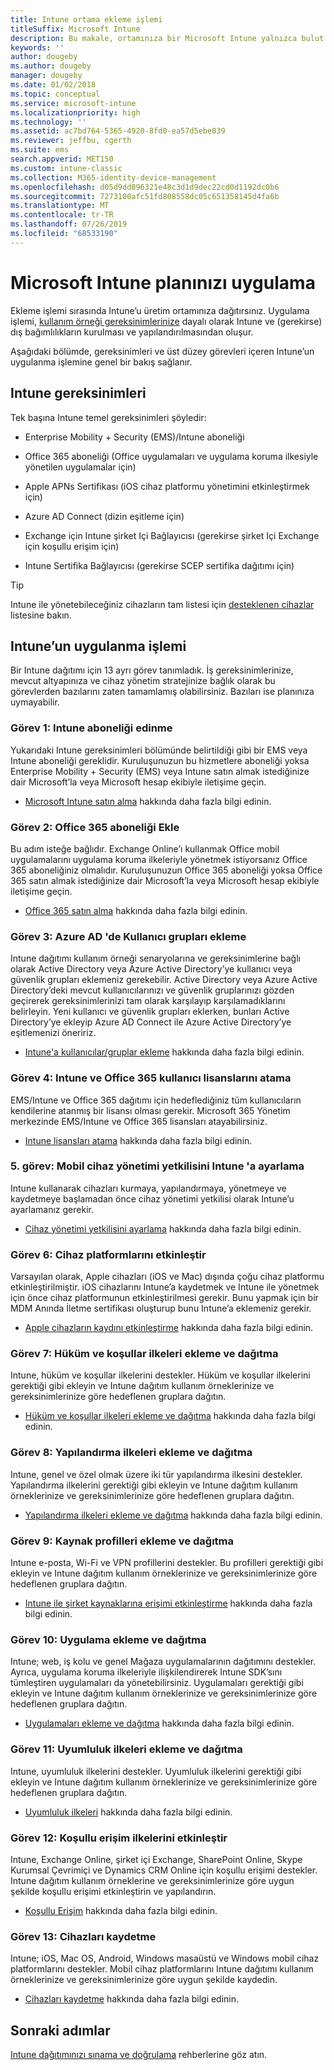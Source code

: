 ```yaml
---
title: Intune ortama ekleme işlemi
titleSuffix: Microsoft Intune
description: Bu makale, ortamınıza bir Microsoft Intune yalnızca bulut çözümünü eklerken göz önünde bulundurmanız gereken tüm ayrıntıları sağlar.
keywords: ''
author: dougeby
ms.author: dougeby
manager: dougeby
ms.date: 01/02/2018
ms.topic: conceptual
ms.service: microsoft-intune
ms.localizationpriority: high
ms.technology: ''
ms.assetid: ac7bd764-5365-4920-8fd0-ea57d5ebe039
ms.reviewer: jeffbu, cgerth
ms.suite: ems
search.appverid: MET150
ms.custom: intune-classic
ms.collection: M365-identity-device-management
ms.openlocfilehash: d05d9dd896321e48c3d1d9dec22cd0d1192dc0b6
ms.sourcegitcommit: 7273100afc51fd808558dc05c651358145d4fa6b
ms.translationtype: MT
ms.contentlocale: tr-TR
ms.lasthandoff: 07/26/2019
ms.locfileid: "68533190"
---
```

# <a name="implement-your-microsoft-intune-plan"></a>Microsoft Intune planınızı uygulama

Ekleme işlemi sırasında Intune’u üretim ortamınıza dağıtırsınız. Uygulama işlemi, [kullanım örneği gereksinimlerinize](planning-guide-requirements.md) dayalı olarak Intune ve (gerekirse) dış bağımlılıkların kurulması ve yapılandırılmasından oluşur.

Aşağıdaki bölümde, gereksinimleri ve üst düzey görevleri içeren Intune’un uygulanma işlemine genel bir bakış sağlanır.

## <a name="intune-requirements"></a>Intune gereksinimleri

Tek başına Intune temel gereksinimleri şöyledir:

- Enterprise Mobility + Security (EMS)/Intune aboneliği

- Office 365 aboneliği (Office uygulamaları ve uygulama koruma ilkesiyle yönetilen uygulamalar için)

- Apple APNs Sertifikası (iOS cihaz platformu yönetimini etkinleştirmek için)

- Azure AD Connect (dizin eşitleme için)

- Exchange için Intune şirket Içi Bağlayıcısı (gerekirse şirket Içi Exchange için koşullu erişim için)

- Intune Sertifika Bağlayıcısı (gerekirse SCEP sertifika dağıtımı için)

>[!TIP]
> Intune ile yönetebileceğiniz cihazların tam listesi için [desteklenen cihazlar](supported-devices-browsers.md) listesine bakın.

## <a name="intune-implementation-process"></a>Intune’un uygulanma işlemi

Bir Intune dağıtımı için 13 ayrı görev tanımladık. İş gereksinimlerinize, mevcut altyapınıza ve cihaz yönetim stratejinize bağlık olarak bu görevlerden bazılarını zaten tamamlamış olabilirsiniz. Bazıları ise planınıza uymayabilir.

### <a name="task-1-get-an-intune-subscription"></a>Görev 1: Intune aboneliği edinme

Yukarıdaki Intune gereksinimleri bölümünde belirtildiği gibi bir EMS veya Intune aboneliği gereklidir. Kuruluşunuzun bu hizmetlere aboneliği yoksa Enterprise Mobility + Security (EMS) veya Intune satın almak istediğinize dair Microsoft’la veya Microsoft hesap ekibiyle iletişime geçin.

- [Microsoft Intune satın alma](https://www.microsoft.com/cloud-platform/microsoft-intune-pricing) hakkında daha fazla bilgi edinin.

### <a name="task-2-add-office-365-subscription"></a>Görev 2: Office 365 aboneliği Ekle

Bu adım isteğe bağlıdır. Exchange Online’ı kullanmak Office mobil uygulamalarını uygulama koruma ilkeleriyle yönetmek istiyorsanız Office 365 aboneliğiniz olmalıdır. Kuruluşunuzun Office 365 aboneliği yoksa Office 365 satın almak istediğinize dair Microsoft’la veya Microsoft hesap ekibiyle iletişime geçin.

- [Office 365 satın alma](https://products.office.com/business/compare-office-365-for-business-plans) hakkında daha fazla bilgi edinin.

### <a name="task-3-add-users-groups-in-azure-ad"></a>Görev 3: Azure AD 'de Kullanıcı grupları ekleme

Intune dağıtımı kullanım örneği senaryolarına ve gereksinimlerine bağlı olarak Active Directory veya Azure Active Directory’ye kullanıcı veya güvenlik grupları eklemeniz gerekebilir. Active Directory veya Azure Active Directory’deki mevcut kullanıcılarınızı ve güvenlik gruplarınızı gözden geçirerek gereksinimlerinizi tam olarak karşılayıp karşılamadıklarını belirleyin. Yeni kullanıcı ve güvenlik grupları eklerken, bunları Active Directory’ye ekleyip Azure AD Connect ile Azure Active Directory’ye eşitlemenizi öneririz.


- [Intune'a kullanıcılar/gruplar ekleme](users-permissions-add.md) hakkında daha fazla bilgi edinin.
<!---why not send them to the AAD connect topic? Question out to Andre: https://docs.microsoft.com/azure/active-directory/connect/active-directory-aadconnect--->



### <a name="task-4-assign-intune-and-office-365-user-licenses"></a>Görev 4: Intune ve Office 365 kullanıcı lisanslarını atama

EMS/Intune ve Office 365 dağıtımı için hedeflediğiniz tüm kullanıcıların kendilerine atanmış bir lisansı olması gerekir. Microsoft 365 Yönetim merkezinde EMS/Intune ve Office 365 lisansları atayabilirsiniz.

- [Intune lisansları atama](licenses-assign.md) hakkında daha fazla bilgi edinin.

### <a name="task-5-set-mobile-device-management-authority-to-intune"></a>5\. görev: Mobil cihaz yönetimi yetkilisini Intune 'a ayarlama

Intune kullanarak cihazları kurmaya, yapılandırmaya, yönetmeye ve kaydetmeye başlamadan önce cihaz yönetimi yetkilisi olarak Intune’u ayarlamanız gerekir.

- [Cihaz yönetimi yetkilisini ayarlama](mdm-authority-set.md) hakkında daha fazla bilgi edinin.

### <a name="task-6-enable-device-platforms"></a>Görev 6: Cihaz platformlarını etkinleştir

Varsayılan olarak, Apple cihazları (iOS ve Mac) dışında çoğu cihaz platformu etkinleştirilmiştir. iOS cihazlarını Intune’a kaydetmek ve Intune ile yönetmek için önce cihaz platformunun etkinleştirilmesi gerekir. Bunu yapmak için bir MDM Anında İletme sertifikası oluşturup bunu Intune’a eklemeniz gerekir.

- [Apple cihazların kaydını etkinleştirme](apple-mdm-push-certificate-get.md) hakkında daha fazla bilgi edinin.

### <a name="task-7-add-and-deploy-terms-and-conditions-policies"></a>Görev 7: Hüküm ve koşullar ilkeleri ekleme ve dağıtma

Intune, hüküm ve koşullar ilkelerini destekler. Hüküm ve koşullar ilkelerini gerektiği gibi ekleyin ve Intune dağıtım kullanım örneklerinize ve gereksinimlerinize göre hedeflenen gruplara dağıtın.

- [Hüküm ve koşullar ilkeleri ekleme ve dağıtma](terms-and-conditions-create.md) hakkında daha fazla bilgi edinin.

### <a name="task-8-add-and-deploy-configuration-policies"></a>Görev 8: Yapılandırma ilkeleri ekleme ve dağıtma

Intune, genel ve özel olmak üzere iki tür yapılandırma ilkesini destekler. Yapılandırma ilkelerini gerektiği gibi ekleyin ve Intune dağıtım kullanım örneklerinize ve gereksinimlerinize göre hedeflenen gruplara dağıtın.

- [Yapılandırma ilkeleri ekleme ve dağıtma](device-profiles.md) hakkında daha fazla bilgi edinin.

### <a name="task-9-add-and-deploy-resource-profiles"></a>Görev 9: Kaynak profilleri ekleme ve dağıtma

Intune e-posta, Wi-Fi ve VPN profillerini destekler. Bu profilleri gerektiği gibi ekleyin ve Intune dağıtım kullanım örneklerinize ve gereksinimlerinize göre hedeflenen gruplara dağıtın.

- [Intune ile şirket kaynaklarına erişimi etkinleştirme](device-profiles.md) hakkında daha fazla bilgi edinin.

### <a name="task-10-add-and-deploy-apps"></a>Görev 10: Uygulama ekleme ve dağıtma

Intune; web, iş kolu ve genel Mağaza uygulamalarının dağıtımını destekler. Ayrıca, uygulama koruma ilkeleriyle ilişkilendirerek Intune SDK’sını tümleştiren uygulamaları da yönetebilirsiniz. Uygulamaları gerektiği gibi ekleyin ve Intune dağıtım kullanım örneklerinize ve gereksinimlerinize göre hedeflenen gruplara dağıtın.

- [Uygulamaları ekleme ve dağıtma](app-management.md) hakkında daha fazla bilgi edinin.

### <a name="task-11-add-and-deploy-compliance-policies"></a>Görev 11: Uyumluluk ilkeleri ekleme ve dağıtma

Intune, uyumluluk ilkelerini destekler. Uyumluluk ilkelerini gerektiği gibi ekleyin ve Intune dağıtım kullanım örneklerinize ve gereksinimlerinize göre hedeflenen gruplara dağıtın.

- [Uyumluluk ilkeleri](device-compliance.md) hakkında daha fazla bilgi edinin.

### <a name="task-12-enable-conditional-access-policies"></a>Görev 12: Koşullu erişim ilkelerini etkinleştir

Intune, Exchange Online, şirket içi Exchange, SharePoint Online, Skype Kurumsal Çevrimiçi ve Dynamics CRM Online için koşullu erişimi destekler. Intune dağıtım kullanım örneklerine ve gereksinimlerinize göre uygun şekilde koşullu erişimi etkinleştirin ve yapılandırın.

- [Koşullu Erişim](conditional-access.md) hakkında daha fazla bilgi edinin.

### <a name="task-13-enroll-devices"></a>Görev 13: Cihazları kaydetme

Intune; iOS, Mac OS, Android, Windows masaüstü ve Windows mobil cihaz platformlarını destekler. Mobil cihaz platformlarını Intune dağıtımı kullanım örneklerinize ve gereksinimlerinize göre uygun şekilde kaydedin.

- [Cihazları kaydetme](device-enrollment.md) hakkında daha fazla bilgi edinin.


## <a name="next-steps"></a>Sonraki adımlar
[Intune dağıtımınızı sınama ve doğrulama](planning-guide-test-validation.md) rehberlerine göz atın.
